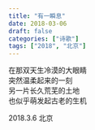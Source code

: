 ```yaml
---
title: "有一瞬息"
date: 2018-03-06
draft: false
categories: ["诗歌"]
tags: ["2018", "北京"]
---
```


在那双天生冷漠的大眼睛  
突然温柔起来的一刻  
另一片长久荒芜的土地  
也似乎萌发起古老的生机  

2018.3.6 北京  
